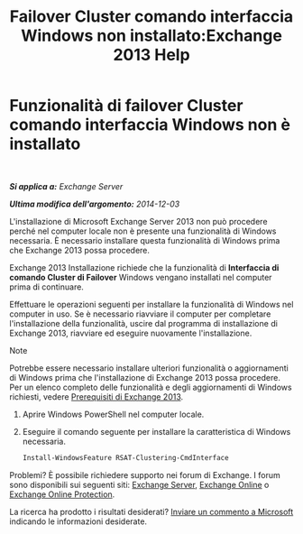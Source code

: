 ﻿---
title: 'Failover Cluster comando interfaccia Windows non installato:Exchange 2013 Help'
TOCTitle: Funzionalità di failover Cluster comando interfaccia Windows non è installato
ms:assetid: 0d839514-5ab7-497d-8945-41392b4c3980
ms:mtpsurl: https://technet.microsoft.com/it-it/library/ms.exch.setupreadiness.rsatclusteringcmdinterfaceinstalled(v=EXCHG.150)
ms:contentKeyID: 51407337
ms.date: 05/22/2018
mtps_version: v=EXCHG.150
ms.translationtype: MT
---

# Funzionalità di failover Cluster comando interfaccia Windows non è installato

 

_**Si applica a:** Exchange Server_

_**Ultima modifica dell'argomento:** 2014-12-03_

L'installazione di Microsoft Exchange Server 2013 non può procedere perché nel computer locale non è presente una funzionalità di Windows necessaria. È necessario installare questa funzionalità di Windows prima che Exchange 2013 possa procedere.

Exchange 2013 Installazione richiede che la funzionalità di **Interfaccia di comando Cluster di Failover** Windows vengano installati nel computer prima di continuare.

Effettuare le operazioni seguenti per installare la funzionalità di Windows nel computer in uso. Se è necessario riavviare il computer per completare l'installazione della funzionalità, uscire dal programma di installazione di Exchange 2013, riavviare ed eseguire nuovamente l'installazione.


> [!NOTE]
> Potrebbe essere necessario installare ulteriori funzionalità o aggiornamenti di Windows prima che l'installazione di Exchange 2013 possa procedere. Per un elenco completo delle funzionalità e degli aggiornamenti di Windows richiesti, vedere <A href="exchange-2013-prerequisites-exchange-2013-help.md">Prerequisiti di Exchange 2013</A>.



1.  Aprire Windows PowerShell nel computer locale.

2.  Eseguire il comando seguente per installare la caratteristica di Windows necessaria.
    
    ```powershell
    Install-WindowsFeature RSAT-Clustering-CmdInterface
    ```

Problemi? È possibile richiedere supporto nei forum di Exchange. I forum sono disponibili sui seguenti siti: [Exchange Server](https://go.microsoft.com/fwlink/p/?linkid=60612), [Exchange Online](https://go.microsoft.com/fwlink/p/?linkid=267542) o [Exchange Online Protection](https://go.microsoft.com/fwlink/p/?linkid=285351).

La ricerca ha prodotto i risultati desiderati? [Inviare un commento a Microsoft](mailto:exsetuphelpfeedback@microsoft.com?subject=exchange%202013%20setup%20help%20feedback) indicando le informazioni desiderate.

